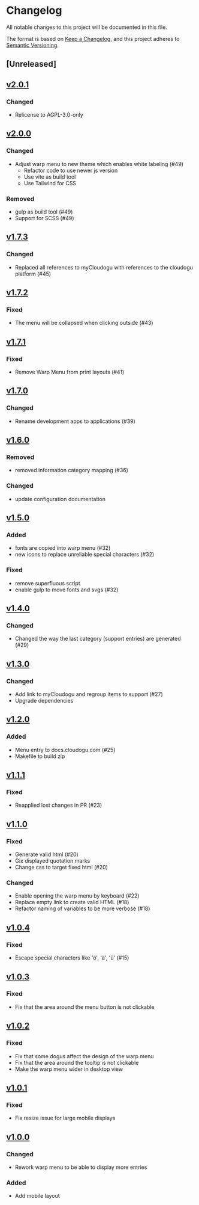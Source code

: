 # Changelog
All notable changes to this project will be documented in this file.

The format is based on [Keep a Changelog](https://keepachangelog.com/en/1.0.0/),
and this project adheres to [Semantic Versioning](https://semver.org/spec/v2.0.0.html).

## [Unreleased]

## [v2.0.1](https://github.com/cloudogu/warp-menu/releases/tag/v2.0.1)
### Changed
- Relicense to AGPL-3.0-only

## [v2.0.0](https://github.com/cloudogu/warp-menu/releases/tag/v2.0.0)
### Changed
- Adjust warp menu to new theme which enables white labeling (#49)
    - Refactor code to use newer js version
    - Use vite as build tool
    - Use Tailwind for CSS

### Removed
- gulp as build tool (#49)
- Support for SCSS   (#49)

## [v1.7.3](https://github.com/cloudogu/warp-menu/releases/tag/v1.7.3)
### Changed
- Replaced all references to myCloudogu with references to the cloudogu platform (#45)

## [v1.7.2](https://github.com/cloudogu/warp-menu/releases/tag/v1.7.2)
### Fixed
- The menu will be collapsed when clicking outside (#43)

## [v1.7.1](https://github.com/cloudogu/warp-menu/releases/tag/v1.7.1)
### Fixed
- Remove Warp Menu from print layouts (#41)

## [v1.7.0](https://github.com/cloudogu/warp-menu/releases/tag/v1.7.0)
### Changed
- Rename development apps to applications (#39)

## [v1.6.0](https://github.com/cloudogu/warp-menu/releases/tag/v1.6.0)
### Removed
- removed information category mapping (#36) 
### Changed
- update configuration documentation

## [v1.5.0](https://github.com/cloudogu/warp-menu/releases/tag/v1.5.0)
### Added
- fonts are copied into warp menu (#32)
- new icons to replace unreliable special characters (#32)

### Fixed
- remove superfluous script
- enable gulp to move fonts and svgs (#32)

## [v1.4.0](https://github.com/cloudogu/warp-menu/releases/tag/v1.4.0)
### Changed
- Changed the way the last category (support entries) are generated (#29)

## [v1.3.0](https://github.com/cloudogu/warp-menu/releases/tag/v1.3.0)
### Changed
- Add link to myCloudogu and regroup items to support (#27)
- Upgrade dependencies

## [v1.2.0](https://github.com/cloudogu/warp-menu/releases/tag/v1.2.0)
### Added
- Menu entry to docs.cloudogu.com (#25)
- Makefile to build zip

## [v1.1.1](https://github.com/cloudogu/warp-menu/releases/tag/v1.1.1)
### Fixed
- Reapplied lost changes in PR (#23)

## [v1.1.0](https://github.com/cloudogu/warp-menu/releases/tag/v1.1.0)
### Fixed
- Generate valid html (#20)
- Gix displayed quotation marks
- Change css to target fixed html (#20)

### Changed
- Enable opening the warp menu by keyboard (#22)
- Replace empty link to create valid HTML (#18)
- Refactor naming of variables to be more verbose (#18)

## [v1.0.4](https://github.com/cloudogu/warp-menu/releases/tag/v1.0.4)
### Fixed
- Escape special characters like 'ö', 'ä', 'ü' (#15)

## [v1.0.3](https://github.com/cloudogu/warp-menu/releases/tag/v1.0.3)
### Fixed
- Fix that the area around the menu button is not clickable

## [v1.0.2](https://github.com/cloudogu/warp-menu/releases/tag/v1.0.2)
### Fixed
- Fix that some dogus affect the design of the warp menu
- Fix that the area around the tooltip is not clickable
- Make the warp menu wider in desktop view

## [v1.0.1](https://github.com/cloudogu/warp-menu/releases/tag/v1.0.1)
### Fixed
- Fix resize issue for large mobile displays

## [v1.0.0](https://github.com/cloudogu/warp-menu/releases/tag/v1.0.0)
### Changed
- Rework warp menu to be able to display more entries

### Added
- Add mobile layout
